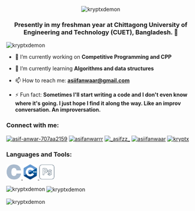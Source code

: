 <p align="center"> <img src="https://media.tenor.com/PbKcxNYCFV8AAAAC/the-office-michael-scott.gif" alt="kryptxdemon" /> </p>

<h3 align="center">Presently in my freshman year at Chittagong University of Engineering and Technology (CUET), Bangladesh. 🍛</h3>

<p align="left"> <img src="https://komarev.com/ghpvc/?username=kryptxdemon&label=Profile%20views&color=0e75b6&style=flat" alt="kryptxdemon" /> </p>

- 🔭 I’m currently working on **Competitive Programming and CPP**

- 🌱 I’m currently learning **Algorithms and data structures**

- 📫 How to reach me: **asiifanwaar@gmail.com**

- ⚡ Fun fact: **Sometimes I'll start writing a code and I don't even know where it's going. I just hope I find it along the way. Like an improv conversation. An improversation.**

<h3 align="left">Connect with me:</h3>
<p align="left">
<a href="https://linkedin.com/in/asif-anwar-707aa2159" target="blank"><img align="center" src="https://raw.githubusercontent.com/rahuldkjain/github-profile-readme-generator/master/src/images/icons/Social/linked-in-alt.svg" alt="asif-anwar-707aa2159" height="30" width="40" /></a>
<a href="https://fb.com/asifanwarrr" target="blank"><img align="center" src="https://raw.githubusercontent.com/rahuldkjain/github-profile-readme-generator/master/src/images/icons/Social/facebook.svg" alt="asifanwarrr" height="30" width="40" /></a>
<a href="https://instagram.com/_asifzz_" target="blank"><img align="center" src="https://raw.githubusercontent.com/rahuldkjain/github-profile-readme-generator/master/src/images/icons/Social/instagram.svg" alt="_asifzz_" height="30" width="40" /></a>
<a href="https://www.hackerrank.com/asiifanwaar" target="blank"><img align="center" src="https://raw.githubusercontent.com/rahuldkjain/github-profile-readme-generator/master/src/images/icons/Social/hackerrank.svg" alt="asiifanwaar" height="30" width="40" /></a>
<a href="https://codeforces.com/profile/kryptx" target="blank"><img align="center" src="https://raw.githubusercontent.com/rahuldkjain/github-profile-readme-generator/master/src/images/icons/Social/codeforces.svg" alt="kryptx" height="30" width="40" /></a>
</p>

<h3 align="left">Languages and Tools:</h3>
<p align="left"> <a href="https://www.cprogramming.com/" target="_blank" rel="noreferrer"> <img src="https://raw.githubusercontent.com/devicons/devicon/master/icons/c/c-original.svg" alt="c" width="40" height="40"/> </a> <a href="https://www.w3schools.com/cpp/" target="_blank" rel="noreferrer"> <img src="https://raw.githubusercontent.com/devicons/devicon/master/icons/cplusplus/cplusplus-original.svg" alt="cplusplus" width="40" height="40"/> </a> <a href="https://www.photoshop.com/en" target="_blank" rel="noreferrer"> <img src="https://raw.githubusercontent.com/devicons/devicon/master/icons/photoshop/photoshop-line.svg" alt="photoshop" width="40" height="40"/> </a> </p>

<p><img align="left" src="https://github-readme-stats.vercel.app/api/top-langs?username=kryptxdemon&show_icons=true&locale=en&layout=compact" alt="kryptxdemon" /></p>

<p>&nbsp;<img align="center" src="https://github-readme-stats.vercel.app/api?username=kryptxdemon&show_icons=true&locale=en" alt="kryptxdemon" /></p>

<p><img align="center" src="https://github-readme-streak-stats.herokuapp.com/?user=kryptxdemon&" alt="kryptxdemon" /></p>
